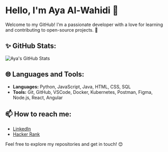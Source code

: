# Hello, I'm Aya Al-Wahidi 👋

Welcome to my GitHub! I'm a passionate developer with a love for learning and contributing to open-source projects. 🚀

## ✨ GitHub Stats:
![Aya's GitHub Stats](https://github-readme-stats.vercel.app/api?username=Aya-Al-Wahidi&show_icons=true&hide_title=true&count_private=true&hide=prs&theme=radical)

## 🌐 Languages and Tools:
- **Languages:** Python, JavaScript, Java, HTML, CSS, SQL
- **Tools:** Git, GitHub, VSCode, Docker, Kubernetes, Postman, Figma, Node.js, React, Angular

## 📫 How to reach me:
- [LinkedIn](https://www.linkedin.com/in/aya-alwahidi/)
- [Hacker Rank](https://www.hackerrank.com/profile/ayanalwahidi)


Feel free to explore my repositories and get in touch! 😊
